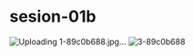 # sesion-01b
![Uploading 1-89c0b688.jpg…]()
![3-89c0b688](https://github.com/user-attachments/assets/c799b82c-a810-436d-83be-40dcfce974c0)
